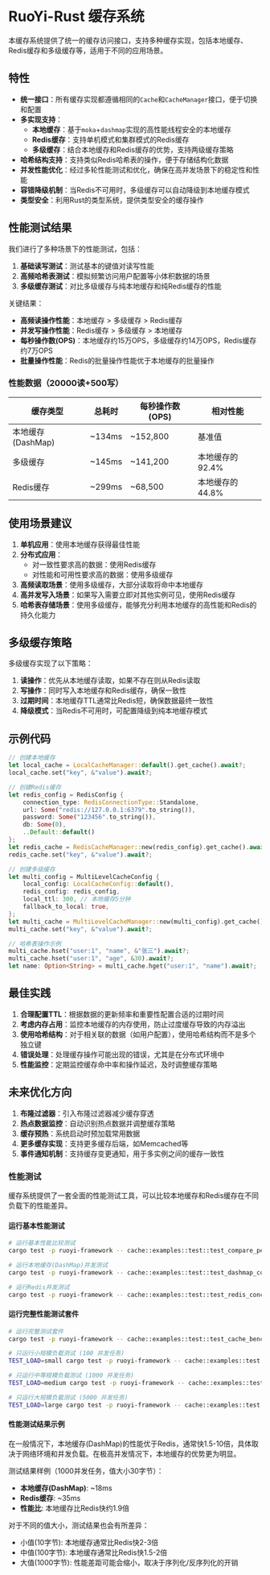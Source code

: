 # RuoYi-Rust 缓存系统

本缓存系统提供了统一的缓存访问接口，支持多种缓存实现，包括本地缓存、Redis缓存和多级缓存等，适用于不同的应用场景。

## 特性

- **统一接口**：所有缓存实现都遵循相同的`Cache`和`CacheManager`接口，便于切换和配置
- **多实现支持**：
  - **本地缓存**：基于`moka`+`dashmap`实现的高性能线程安全的本地缓存
  - **Redis缓存**：支持单机模式和集群模式的Redis缓存
  - **多级缓存**：结合本地缓存和Redis缓存的优势，支持两级缓存策略
- **哈希结构支持**：支持类似Redis哈希表的操作，便于存储结构化数据
- **并发性能优化**：经过多轮性能测试和优化，确保在高并发场景下的稳定性和性能
- **容错降级机制**：当Redis不可用时，多级缓存可以自动降级到本地缓存模式
- **类型安全**：利用Rust的类型系统，提供类型安全的缓存操作

## 性能测试结果

我们进行了多种场景下的性能测试，包括：

1. **基础读写测试**：测试基本的键值对读写性能
2. **高频哈希表测试**：模拟频繁访问用户配置等小体积数据的场景
3. **多级缓存测试**：对比多级缓存与纯本地缓存和纯Redis缓存的性能

关键结果：

- **高频读操作性能**：本地缓存 > 多级缓存 > Redis缓存
- **并发写操作性能**：Redis缓存 > 多级缓存 > 本地缓存
- **每秒操作数(OPS)**：本地缓存约15万OPS，多级缓存约14万OPS，Redis缓存约7万OPS
- **批量操作性能**：Redis的批量操作性能优于本地缓存的批量操作

### 性能数据（20000读+500写）

| 缓存类型 | 总耗时 | 每秒操作数(OPS) | 相对性能 |
|---------|-------|---------------|---------|
| 本地缓存(DashMap) | ~134ms | ~152,800 | 基准值 |
| 多级缓存 | ~145ms | ~141,200 | 本地缓存的92.4% |
| Redis缓存 | ~299ms | ~68,500 | 本地缓存的44.8% |

## 使用场景建议

1. **单机应用**：使用本地缓存获得最佳性能
2. **分布式应用**：
   - 对一致性要求高的数据：使用Redis缓存
   - 对性能和可用性要求高的数据：使用多级缓存
3. **高频读取场景**：使用多级缓存，大部分读取将命中本地缓存
4. **高并发写入场景**：如果写入需要立即对其他实例可见，使用Redis缓存
5. **哈希表存储场景**：使用多级缓存，能够充分利用本地缓存的高性能和Redis的持久化能力

## 多级缓存策略

多级缓存实现了以下策略：

1. **读操作**：优先从本地缓存读取，如果不存在则从Redis读取
2. **写操作**：同时写入本地缓存和Redis缓存，确保一致性
3. **过期时间**：本地缓存TTL通常比Redis短，确保数据最终一致性
4. **降级模式**：当Redis不可用时，可配置降级到纯本地缓存模式

## 示例代码

```rust
// 创建本地缓存
let local_cache = LocalCacheManager::default().get_cache().await?;
local_cache.set("key", &"value").await?;

// 创建Redis缓存
let redis_config = RedisConfig {
    connection_type: RedisConnectionType::Standalone,
    url: Some("redis://127.0.0.1:6379".to_string()),
    password: Some("123456".to_string()),
    db: Some(0),
    ..Default::default()
};
let redis_cache = RedisCacheManager::new(redis_config).get_cache().await?;
redis_cache.set("key", &"value").await?;

// 创建多级缓存
let multi_config = MultiLevelCacheConfig {
    local_config: LocalCacheConfig::default(),
    redis_config: redis_config,
    local_ttl: 300, // 本地缓存5分钟
    fallback_to_local: true,
};
let multi_cache = MultiLevelCacheManager::new(multi_config).get_cache().await?;
multi_cache.set("key", &"value").await?;

// 哈希表操作示例
multi_cache.hset("user:1", "name", &"张三").await?;
multi_cache.hset("user:1", "age", &30).await?;
let name: Option<String> = multi_cache.hget("user:1", "name").await?;
```

## 最佳实践

1. **合理配置TTL**：根据数据的更新频率和重要性配置合适的过期时间
2. **考虑内存占用**：监控本地缓存的内存使用，防止过度缓存导致的内存溢出
3. **使用哈希结构**：对于相关联的数据（如用户配置），使用哈希结构而不是多个独立键
4. **错误处理**：处理缓存操作可能出现的错误，尤其是在分布式环境中
5. **性能监控**：定期监控缓存命中率和操作延迟，及时调整缓存策略

## 未来优化方向

1. **布隆过滤器**：引入布隆过滤器减少缓存穿透
2. **热点数据监控**：自动识别热点数据并调整缓存策略
3. **缓存预热**：系统启动时预加载常用数据
4. **更多缓存实现**：支持更多缓存后端，如Memcached等
5. **事件通知机制**：支持缓存变更通知，用于多实例之间的缓存一致性

### 性能测试
缓存系统提供了一套全面的性能测试工具，可以比较本地缓存和Redis缓存在不同负载下的性能差异。

#### 运行基本性能测试
```bash
# 运行基本性能比较测试
cargo test -p ruoyi-framework -- cache::examples::test::test_compare_performance --nocapture

# 运行本地缓存(DashMap)并发测试
cargo test -p ruoyi-framework -- cache::examples::test::test_dashmap_concurrent_test --nocapture

# 运行Redis并发测试
cargo test -p ruoyi-framework -- cache::examples::test::test_redis_concurrent_test --nocapture
```

#### 运行完整性能测试套件
```bash
# 运行完整测试套件
cargo test -p ruoyi-framework -- cache::examples::test::test_cache_benchmark_suite --nocapture

# 只运行小规模负载测试 (100 并发任务)
TEST_LOAD=small cargo test -p ruoyi-framework -- cache::examples::test::test_cache_benchmark_suite --nocapture

# 只运行中等规模负载测试 (1000 并发任务)
TEST_LOAD=medium cargo test -p ruoyi-framework -- cache::examples::test::test_cache_benchmark_suite --nocapture

# 只运行大规模负载测试 (5000 并发任务)
TEST_LOAD=large cargo test -p ruoyi-framework -- cache::examples::test::test_cache_benchmark_suite --nocapture
```

#### 性能测试结果示例
在一般情况下，本地缓存(DashMap)的性能优于Redis，通常快1.5-10倍，具体取决于网络环境和并发负载。在极高并发情况下，本地缓存的优势更为明显。

测试结果样例（1000并发任务，值大小30字节）：
- **本地缓存(DashMap)**: ~18ms
- **Redis缓存**: ~35ms
- **性能比**: 本地缓存比Redis快约1.9倍

对于不同的值大小，测试结果也会有所差异：
- 小值(10字节): 本地缓存通常比Redis快2-3倍
- 中值(100字节): 本地缓存通常比Redis快1.5-2倍 
- 大值(1000字节): 性能差距可能会缩小，取决于序列化/反序列化的开销 